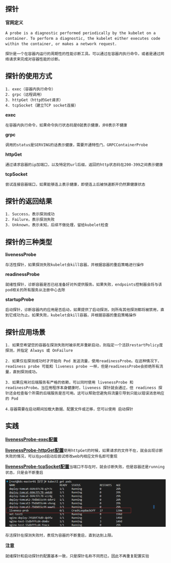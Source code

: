 ## 探针

**官网定义**

`
A probe is a diagnostic performed periodically by the kubelet on a container. To perform a diagnostic, the kubelet either executes code within the container, or makes a network request.
`

`
探针是一个在容器内运行的周期性的性能诊断工具。可以通过在容器内执行命令，或者是通过网络请求来完成对容器性能的诊断。
`

## 探针的使用方式

    1. exec（容器内执行命令）
    2. grpc（远程调用）
    3. httpGet（http的Get请求）
    4. tcpSocket（建立TCP socket连接）

**exec**

`
在容器内执行命令，如果命令执行状态码是0就表示健康，非0表示不健康
`


**grpc**

`
调用的status是SERVING的话表示健康，需要开通特性门，GRPCContainerProbe 
`

**httpGet**

`
通过请求容器的ip加端口，以及特定的url后缀，返回的http状态码在200-399之间表示健康
`

**tcpSocket**

`
尝试连接容器端口，如果能够连上表示健康，即使连上后被快速断开仍然算健康状态
`

## 探针的返回结果

    1. Success，表示探测成功
    2. Failure，表示探测失败
    3. Unknown，表示未知，后续不做处理，留给kubelet检查


## 探针的三种类型

 **livenessProbe**
 
 `
 存活性探针，如果探测失败kubelet会kill容器，并根据容器的重启策略进行操作
 `

**readinessProbe**
    
`
就绪性探针，诊断容器是否已经准备好对外提供服务。如果失败，endpoints控制器会将与该pod相关的所有服务从注册中心去除
`

**startupProbe**

`启动探针，诊断容器内的应用是否启动，如果提供了启动探测，则所有其他探测都将被禁用，直到它成功为止。如果失败，kubelet会kill容器，并根据容器的重启策略操作
`

## 探针应用场景

    1. 如果您希望您的容器在探测失败时被杀死并重新启动，则指定一个活跃restartPolicy度探测，并指定 Always 或 OnFailure

    2. 如果仅在探测成功时才开始向 Pod 发送流量，使用readinessProbe。在这种情况下，readiness probe 可能和 liveness probe 一样，但是readinessProbe会拒绝所有流量，直到探测成功。

    3. 如果应用对后端服务有严格的依赖，可以同时使用 livenessProbe 和 readinessProbe。当应用程序本身健康时，liveness 探针就会通过，但 readiness 探针还会检查每个所需的后端服务是否可用。这可以帮助您避免将流量引导到只能以错误消息响应的 Pod

    4.容器需要在启动期间加载大数据、配置文件或迁移，您可以使用 启动探针


## 实践

[**livenessProbe-exec配置**](https://github.com/xxjwwf/kubernetes/blob/main/doc-yaml/web/%E6%8E%A2%E9%92%88/liveness-exec.yaml)



[**livenessProbe-httpGet配置**](https://github.com/xxjwwf/kubernetes/blob/main/doc-yaml/web/%E6%8E%A2%E9%92%88/liveness-httpGet.yaml)`使用httpGet的时候，如果请求的文件不在，就会出现诊断失败的情况，可以在pod启动后尝试修改web内相应文件名即可重现`


[**livenessProbe-tcpSocket配置**](https://github.com/xxjwwf/kubernetes/blob/main/doc-yaml/web/%E6%8E%A2%E9%92%88/liveness-tcpSocket.yaml)`当端口不存在时，就会诊断失败，但是容器还是running状态，只是会不断重启`


![存活探针](https://github.com/xxjwwf/kubernetes/blob/main/static/img/%E5%AD%98%E6%B4%BB%E6%8E%A2%E9%92%88.png)

`
存活探针在探测失败时，表现为容器的不断重启，直到达到上限。
`

**注意**

`
就绪探针和启动探针的配置基本一致，只是探针名称不同而已，因此不再重复配置实验
`
